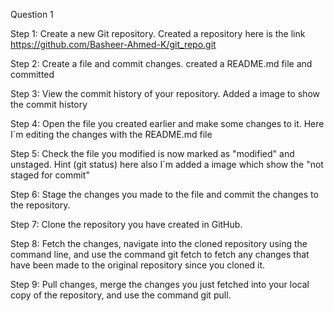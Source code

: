 Question 1

Step 1: Create a new Git repository.
        Created a repository here is the link https://github.com/Basheer-Ahmed-K/git_repo.git

Step 2: Create a file and commit changes.
        created a README.md file and committed

Step 3: View the commit history of your repository.
        Added a image to show the commit history

Step 4: Open the file you created earlier and make some changes to it. 
        Here I`m editing the changes with the README.md file

Step 5: Check the file you modified is now marked as "modified" and unstaged. 
Hint (git status)
        here also I`m added a image which show the "not staged for commit"

Step 6: Stage the changes you made to the file and commit the changes to the repository.

Step 7: Clone the repository you have created in GitHub.

Step 8: Fetch the changes, navigate into the cloned repository using the command line, and use the command git fetch to fetch any changes that have been made to the original repository since you cloned it.

Step 9: Pull changes, merge the changes you just fetched into your local copy of the repository, and use the command git pull.
